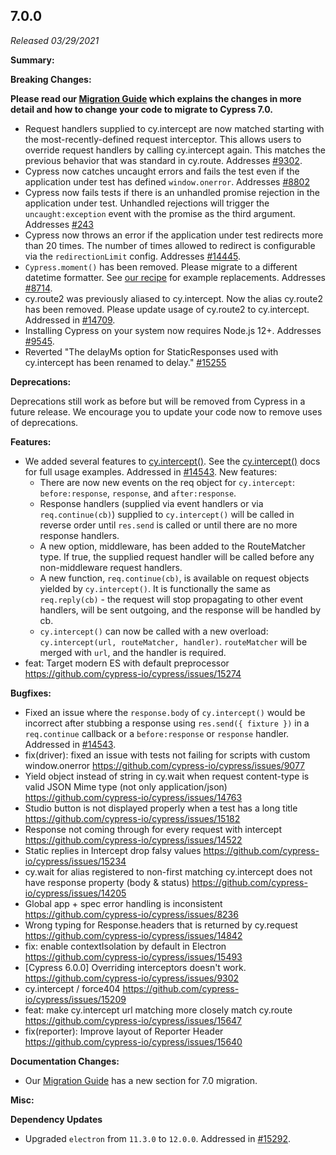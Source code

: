 ## 7.0.0

_Released 03/29/2021_

**Summary:**

**Breaking Changes:**

**<Icon name="exclamation-triangle" color="red"></Icon> Please read our [Migration Guide](/guides/references/migration-guide) which explains the changes in more detail and how to change your code to migrate to Cypress 7.0.**

- Request handlers supplied to cy.intercept are now matched starting with the most-recently-defined request interceptor. This allows users to override request handlers by calling cy.intercept again. This matches the previous behavior that was standard in cy.route. Addresses [#9302](https://github.com/cypress-io/cypress/issues/9302).
- Cypress now catches uncaught errors and fails the test even if the application under test has defined `window.onerror`. Addresses [#8802](https://github.com/cypress-io/cypress/pull/8802)
- Cypress now fails tests if there is an unhandled promise rejection in the application under test. Unhandled rejections will trigger the `uncaught:exception` event with the promise as the third argument. Addresses [#243](https://github.com/cypress-io/cypress/issues/243)
- Cypress now throws an error if the application under test redirects more than 20 times. The number of times allowed to redirect is configurable via the `redirectionLimit` config. Addresses [#14445](https://github.com/cypress-io/cypress/issues/14445).
- `Cypress.moment()` has been removed. Please migrate to a different datetime formatter. See [our recipe](https://github.com/cypress-io/cypress-example-recipes/tree/master/examples/blogs__dayjs) for example replacements. Addresses [#8714](https://github.com/cypress-io/cypress/issues/8714).
- cy.route2 was previously aliased to cy.intercept. Now the alias cy.route2 has been removed. Please update usage of cy.route2 to cy.intercept. Addressed in [#14709](https://github.com/cypress-io/cypress/pull/14709).
- Installing Cypress on your system now requires Node.js 12+. Addresses [#9545](https://github.com/cypress-io/cypress/issues/9545).
- Reverted "The delayMs option for StaticResponses used with cy.intercept has been renamed to delay." [#15255](https://github.com/cypress-io/cypress/issues/15255)

**Deprecations:**

Deprecations still work as before but will be removed from Cypress in a future release. We encourage you to update your code now to remove uses of deprecations.

**Features:**

- We added several features to [cy.intercept()](/api/commands/intercept). See the [cy.intercept()](/api/commands/intercept) docs for full usage examples. Addressed in [#14543](https://github.com/cypress-io/cypress/pull/14543). New features:
  - There are now new events on the req object for `cy.intercept`: `before:response`, `response`, and `after:response`.
  - Response handlers (supplied via event handlers or via `req.continue(cb)`) supplied to `cy.intercept()` will be called in reverse order until `res.send` is called or until there are no more response handlers.
  - A new option, middleware, has been added to the RouteMatcher type. If true, the supplied request handler will be called before any non-middleware request handlers.
  - A new function, `req.continue(cb)`, is available on request objects yielded by `cy.intercept()`. It is functionally the same as `req.reply(cb)` - the request will stop propagating to other event handlers, will be sent outgoing, and the response will be handled by cb.
  - `cy.intercept()` can now be called with a new overload: `cy.intercept(url, routeMatcher, handler)`. `routeMatcher` will be merged with `url`, and the handler is required.
- feat: Target modern ES with default preprocessor https://github.com/cypress-io/cypress/issues/15274

**Bugfixes:**

- Fixed an issue where the `response.body` of `cy.intercept()` would be incorrect after stubbing a response using `res.send({ fixture })` in a `req.continue` callback or a `before:response` or `response` handler. Addressed in [#14543](https://github.com/cypress-io/cypress/pull/14543).
- fix(driver): fixed an issue with tests not failing for scripts with custom window.onerror https://github.com/cypress-io/cypress/issues/9077
- Yield object instead of string in cy.wait when request content-type is valid JSON Mime type (not only application/json) https://github.com/cypress-io/cypress/issues/14763
- Studio button is not displayed properly when a test has a long title https://github.com/cypress-io/cypress/issues/15182
- Response not coming through for every request with intercept https://github.com/cypress-io/cypress/issues/14522
- Static replies in Intercept drop falsy values https://github.com/cypress-io/cypress/issues/15234
- cy.wait for alias registered to non-first matching cy.intercept does not have response property (body & status) https://github.com/cypress-io/cypress/issues/14205
- Global app + spec error handling is inconsistent https://github.com/cypress-io/cypress/issues/8236
- Wrong typing for Response.headers that is returned by cy.request https://github.com/cypress-io/cypress/issues/14842
- fix: enable contextIsolation by default in Electron https://github.com/cypress-io/cypress/issues/15493
- [Cypress 6.0.0] Overriding interceptors doesn't work. https://github.com/cypress-io/cypress/issues/9302
- cy.intercept / force404 https://github.com/cypress-io/cypress/issues/15209
- feat: make cy.intercept url matching more closely match cy.route https://github.com/cypress-io/cypress/issues/15647
- fix(reporter): Improve layout of Reporter Header https://github.com/cypress-io/cypress/issues/15640

**Documentation Changes:**

- Our [Migration Guide](/guides/references/migration-guide) has a new section for 7.0 migration.

**Misc:**

**Dependency Updates**

- Upgraded `electron` from `11.3.0` to `12.0.0`. Addressed in [#15292](https://github.com/cypress-io/cypress/pull/15292).
